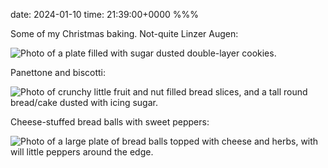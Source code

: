 date: 2024-01-10
time: 21:39:00+0000
%%%

Some of my Christmas baking. Not-quite Linzer Augen:

![Photo of a plate filled with sugar dusted double-layer cookies.](linzer-augen.jpg)

Panettone and biscotti:

![Photo of crunchy little fruit and nut filled bread slices, and a tall round bread/cake dusted with icing sugar.](panettone-biscotti.jpg)

Cheese-stuffed bread balls with sweet peppers:

![Photo of a large plate of bread balls topped with cheese and herbs, with will little peppers around the edge.](cheese-bread.jpg)
